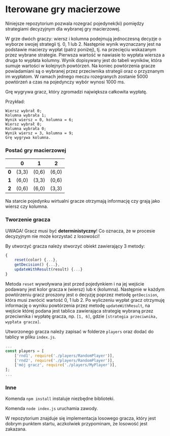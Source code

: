 ﻿# Iterowane gry macierzowe

Niniejsze repozytorium pozwala rozegrać pojedynek(ki) pomiędzy strategiami decyzyjnym dla wybranej gry macierzowej.

W grze dwóch graczy: wiersz i kolumna podejmują jednoczesną decyzje o wyborze swojej strategii tj. 0, 1 lub 2. Następnie wynik wyznaczany jest na podstawie macierzy wypłat (patrz poniżej), tj. na przecięciu wskazanym przez wybrane strategie. Pierwsza wartość w nawiasie to wypłata wiersza a druga to wypłata kolumny. Wynik dopisywany jest do tabeli wyników, która sumuje wartości w kolejnych powtórzeń. Na koniec powtórzenia gracze powiadamiani są o wybranej przez przeciwnika strategii oraz o przyznanym im wypłatom.  W ramach jednego meczu rozegranych zostanie 5000 powtórzeń a czas na pojedynczy wybór wynosi 1000 ms.

Grę wygrywa gracz, który zgromadzi największa całkowita wypłatę.

Przykład:
```
Wiersz wybrał 0;
Kolumna wybrała 1;
Wynik wiersz = 0, kolumna = 6;
Wiersz wybrał 0;
Kolumna wybrała 0;
Wynik wiersz = 3, kolumna = 9;
Grę wygrywa kolumna.
```

### Postać gry macierzowej

|  | 0 | 1 | 2 | 
|--|--|--|--|
| **0** | (3,3) | (0,6) | (6,0) |
| **1** | (6,0) | (3,3) | (0,6) |
| **2** | (0,6) | (6,0) | (3,3) |

Na starcie pojedynku wirtualni gracze otrzymają informację czy grają jako wiersz czy kolumna.

### Tworzenie gracza

UWAGA! Gracz musi być **deterministyczny**! Co oznacza, że w procesie decyzyjnym nie może korzystać z losowości!

By utworzyć gracza należy stworzyć obiekt zawierający 3 metody:
```javascript
{
    reset(color) {...},
    getDecision() {...},
    updateWithResult(result) {...}
}
```
Metoda `reset` wywoływana jest przed pojedynkiem i na jej wejście podawany jest kolor gracza `W` (wiersz) lub `K` (kolumna). Następnie w każdym powtórzeniu gracz proszony jest o decyzję poprzez metodę `getDecision`, która musi zwrócić wartość 0, 1 lub 2. Po wyliczeniu wypłat gracz otrzymuję informację o wyniku powtórzenia przez metodę `updateWithResult`, na wejście której podana jest tablica zawierająca strategię wybraną przez przeciwnika i wypłatę gracza, np. `[1, 6]`, gdzie `[strategia przeciwnika, wypłata gracza]`.

Utworzonego gracza należy zapisać w folderze `players` oraz dodać do tablicy w pliku `index.js`.
```javascript
...
const players = [
    ['rnd1', require('./players/RandomPlayer')],
    ['rnd2', require('./players/RandomPlayer')],
    ['mój gracz', require('./players/MyPlayer')],
];
...
```

### Inne

Komenda `npm install` instaluje niezbędne biblioteki.

Komenda `node index.js` uruchamia zawody.

W repozytorium znajduje się implementacja losowego gracza, który jest dobrym punktem startu, aczkolwiek przypominam, że 
losowość jest zakazana.

